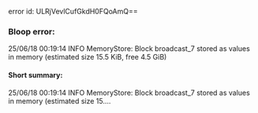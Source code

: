 error id: ULRjVevlCufGkdH0FQoAmQ==
### Bloop error:

25/06/18 00:19:14 INFO MemoryStore: Block broadcast_7 stored as values in memory (estimated size 15.5 KiB, free 4.5 GiB)
#### Short summary: 

25/06/18 00:19:14 INFO MemoryStore: Block broadcast_7 stored as values in memory (estimated size 15....